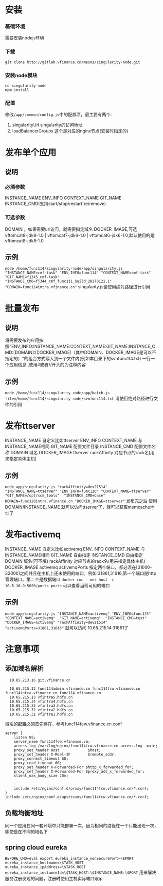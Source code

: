 # 安装
### 基础环境
  需要安装nodejs环境
### 下载
`git clone http://gitlab.vfinance.cn/mesos/singularity-node.git`
### 安装node模块
```
cd singularity-node
npm install
```
### 配置
  修改`/app/common/config.js`中的配置项，最主要有两个:
1. singularityUrl
  singularity的访问地址
2. loadBalancerGroups
  这个是对应的nginx节点(安装时指定的)
# 发布单个应用
## 说明
### 必须参数
 INSTANCE_NAME ENV_INFO CONTEXT_NAME GIT_NAME INSTANCE_CMD(支持start/stop/restart|re/remove)
### 可选参数
 DOMAIN ，如果需要url访问，就需要指定域名
 DOCKER_IMAGE,可选vftomcat8-jdk8-1.0 | vftomcat7-jdk6-1.0 | vftomcat6-jdk6-1.0,默认使用的是vftomcat8-jdk8-1.0
## 示例
 `node /home/func114/singularity-node/app/singularity.js "INSTANCE_NAME=cmf-task" "ENV_INFO=func114" "CONTEXT_NAME=cmf-task"  "GIT_NAME=fj345_cmf-task"  "INSTANCE_CMD=fj344_cmf_func111_build_20170122.1" "DOMAIN=func114intra.vfinance.cn"`
 singularity.js请使用绝对路径进行引用

# 批量发布
## 说明
 将需要发布的应用按照"ENV_INFO:INSTANCE_NAME:CONTEXT_NAME:GIT_NAME:INSTANCE_CMD:[DOMAIN]:[DOCKER_IMAGE]（其中DOMAIN、DOCKER_IMAGE是可以不指定的）"的组合方式写入到一个文件内(例如本目录下的svnfunc114.txt)
 一行一个应用信息 ,使用#或者//开头的为注释内容

## 示例
`node /home/func114/singularity-node/app/batch.js file=/home/func114/singularity-node/svnfunc114.txt`
 请使用绝对路径进行文件的引用


# 发布ttserver
INSTANCE_NAME 自定义比如ttserver
ENV_INFO 
CONTEXT_NAME 与INSTANCE_NAME相同
GIT_NAME 配置文件目录
INSTANCE_CMD 配置文件名称
DOMAIN 域名
DOCKER_IMAGE ttserver
rackAffinity 对应节点的rack名(用来指定具体主机)


## 示例
`node app/singularity.js "rackAffinity=dev21514" "INSTANCE_NAME=ttserver" "ENV_INFO=func120" "CONTEXT_NAME=ttserver"  "GIT_NAME=/opt/scm_tools"  "INSTANCE_CMD=base" DOMAIN=func120intra.vfinance.cn "DOCKER_IMAGE=ttserver"`
发布完之后 使用DOMAIN/INSTANCE_NAME 就可以访问ttserver了，就可以获取memcache地址了 

# 发布activemq
INSTANCE_NAME 自定义比如activemq
ENV_INFO 
CONTEXT_NAME 与INSTANCE_NAME相同
GIT_NAME 自由指定
INSTANCE_CMD 自由指定
DOMAIN 域名(可不填)
rackAffinity 对应节点的rack名(用来指定具体主机)
DOCKER_IMAGE activemq
activemqPorts 指定两个端口，都必须在[31000-32000]之间并且在主机上还未使用的端口，例如:31861,31616,第一个端口是http管理端口，第二个是数据端口
`docker run --net host -i 10.5.16.9:5000/ports ports` 可以查看当前可用的端口

## 示例
`node app/singularity.js "INSTANCE_NAME=activemq" "ENV_INFO=func125" "CONTEXT_NAME=activemq"  "GIT_NAME=activemq"  "INSTANCE_CMD=test" "DOCKER_IMAGE=activemq" "rackAffinity=dev21514" "activemqPorts=31861,31616"`
就可以访问 10.65.215.14:31861了


# 注意事项
## 添加域名解析
```
  10.65.213.16 git.vfinance.cn

  10.65.215.12 func114admin.vfinance.cn func114fcw.vfinance.cn func114intra.vfinance.cn func114.vfinance.cn
  10.65.215.13 vfintra5.hdfs.cn 
  10.65.215.34 vfintra4.hdfs.cn
  10.65.215.33 vfintra3.hdfs.cn 
  10.65.215.32 vfintra2.hdfs.cn
  10.65.215.31 vfintra1.hdfs.cn
```

域名的配置必须首先存在，参考func114fcw.vfinance.cn.conf
```
server {
    listen 80;
    server_name func114fcw.vfinance.cn;
    access_log /var/log/nginx/func114fcw.vfinance.cn_access.log  main;
    proxy_set_header Host             $host;
    proxy_set_header X-Real-IP        $remote_addr;
    proxy_connect_timeout 60;
    proxy_read_timeout 60;
    proxy_set_header X-Forwarded-For $http_x_forwarded_for;
    proxy_set_header X-Forwarded-For $proxy_add_x_forwarded_for;
    client_max_body_size 20m;
 
 
    include /etc/nginx/conf.d/proxy/func114fcw.vfinance.cn/*.conf;
}
include /etc/nginx/conf.d/upstreams/func114fcw.vfinance.cn/*.conf;
```
## 负载均衡地址
  同一个应用在同一套环境中只能部署一次，因为相同的路径在一个只能出现一次，即使是在不同的域名下


## spring cloud eureka
`BEFORE_CMD=eval export eureka_instance_nonSecurePort=\$PORT eureka_instance_hostname=\$TASK_HOST eureka_instance_ipAddress=\$TASK_HOST eureka_instance_instanceId=\$TASK_HOST:\$INSTANCE_NAME:\$PORT`
用来解决服务注册发现的问题，注册时使用主机实际端口跟ip
